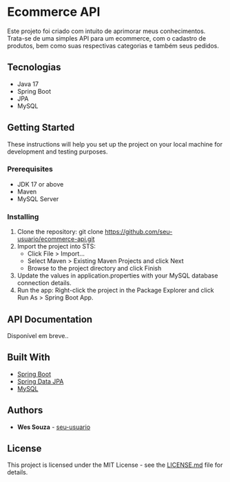 # Ecommerce API

Este projeto foi criado com intuito de aprimorar meus conhecimentos. Trata-se de uma simples API para um ecommerce, com o cadastro de produtos, bem como suas respectivas categorias e também seus pedidos.

## Tecnologias

- Java 17
- Spring Boot
- JPA
- MySQL

## Getting Started

These instructions will help you set up the project on your local machine for development and testing purposes.

### Prerequisites

- JDK 17 or above
- Maven
- MySQL Server

### Installing

1. Clone the repository: git clone <https://github.com/seu-usuario/ecommerce-api.git>
2. Import the project into STS:
   - Click File > Import...
   - Select Maven > Existing Maven Projects and click Next
   - Browse to the project directory and click Finish
3. Update the values in application.properties with your MySQL database connection details.
4. Run the app: Right-click the project in the Package Explorer and click Run As > Spring Boot App.

## API Documentation

Disponível em breve..

## Built With

- [Spring Boot](https://spring.io/projects/spring-boot)
- [Spring Data JPA](https://spring.io/projects/spring-data-jpa)
- [MySQL](https://www.mysql.com/)

## Authors

- **Wes Souza** - [seu-usuario](https://github.com/wessouzza)

## License

This project is licensed under the MIT License - see the [LICENSE.md](LICENSE.md) file for details.
